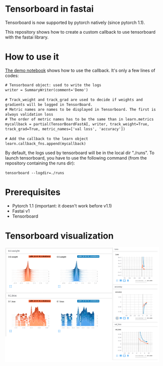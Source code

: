 # Tensorboard in fastai

Tensorboard is now supported by pytorch natively (since pytorch 1.1).

This repository shows how to create a custom callback to use tensorboard with the fastai library.

# How to use it

[The demo notebook](https://github.com/tchambon/Tensorboard-in-Fastai/blob/master/Tensorboard%20for%20fastai%20DEMO.ipynb) shows how to use the callback. It's only a few lines of codes:

```
# Tensorboard object: used to write the logs
writer = SummaryWriter(comment='Demo')

# Track_weight and track_grad are used to decide if weights and gradients will be logged in TensorBoard.
# Metric names are names to be displayed in Tensorboard. The first is always validation loss
# The order of metric names has to be the same than in learn.metrics
mycallback = partial(TensorBoardFastAI, writer, track_weight=True, track_grad=True, metric_names=['val loss', 'accuracy'])

# Add the callback to the learn object
learn.callback_fns.append(mycallback)
```

By default, the logs used by tensorboard will be in the local dir "./runs".
To launch tensorboard, you have to use the following command (from the repository containing the runs dir):

`tensorboard --logdir=./runs`

# Prerequisites

- Pytorch 1.1 (important: it doesn't work before v1.1)
- Fastai v1
- Tensorboard

# Tensorboard visualization

![Demo](https://github.com/tchambon/Tensorboard-in-Fastai/blob/master/demo.png "Example tensorboard")

